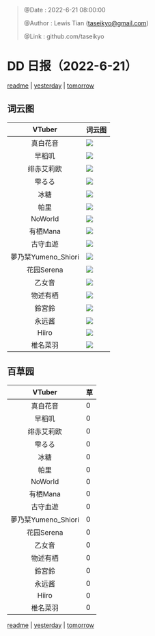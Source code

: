 > @Date    : 2022-6-21 08:00:00
>
> @Author  : Lewis Tian (taseikyo@gmail.com)
>
> @Link    : github.com/taseikyo

# DD 日报（2022-6-21）

[readme](../README.md) | [yesterday](2022-6-20.md) | [tomorrow](2022-6-22.md)

## 词云图

|VTuber|词云图|
|:-:|-|
|真白花音|![](../../images/daily/21402309_2022-6-21_purge_wordcloud.png)|
|早稻叽|![](../../images/daily/41682_2022-6-21_purge_wordcloud.png)|
|绯赤艾莉欧|![](../../images/daily/21396545_2022-6-21_purge_wordcloud.png)|
|雫るる|![](../../images/daily/21013446_2022-6-21_purge_wordcloud.png)|
|冰糖|![](../../images/daily/876396_2022-6-21_purge_wordcloud.png)|
|帕里|![](../../images/daily/4895312_2022-6-21_purge_wordcloud.png)|
|NoWorld|![](../../images/daily/21448649_2022-6-21_purge_wordcloud.png)|
|有栖Mana|![](../../images/daily/6542258_2022-6-21_purge_wordcloud.png)|
|古守血遊|![](../../images/daily/8725120_2022-6-21_purge_wordcloud.png)|
|夢乃栞Yumeno_Shiori|![](../../images/daily/14052636_2022-6-21_purge_wordcloud.png)|
|花园Serena|![](../../images/daily/14327465_2022-6-21_purge_wordcloud.png)|
|乙女音|![](../../images/daily/21320551_2022-6-21_purge_wordcloud.png)|
|物述有栖|![](../../images/daily/21449083_2022-6-21_purge_wordcloud.png)|
|鈴宮鈴|![](../../images/daily/21685677_2022-6-21_purge_wordcloud.png)|
|永远酱|![](../../images/daily/21701071_2022-6-21_purge_wordcloud.png)|
|Hiiro|![](../../images/daily/21919321_2022-6-21_purge_wordcloud.png)|
|椎名菜羽|![](../../images/daily/22347054_2022-6-21_purge_wordcloud.png)|

## 百草园

|VTuber|草|
|:-:|-|
|真白花音|0|
|早稻叽|0|
|绯赤艾莉欧|0|
|雫るる|0|
|冰糖|0|
|帕里|0|
|NoWorld|0|
|有栖Mana|0|
|古守血遊|0|
|夢乃栞Yumeno_Shiori|0|
|花园Serena|0|
|乙女音|0|
|物述有栖|0|
|鈴宮鈴|0|
|永远酱|0|
|Hiiro|0|
|椎名菜羽|0|

[readme](../README.md) | [yesterday](2022-6-20.md) | [tomorrow](2022-6-22.md)
